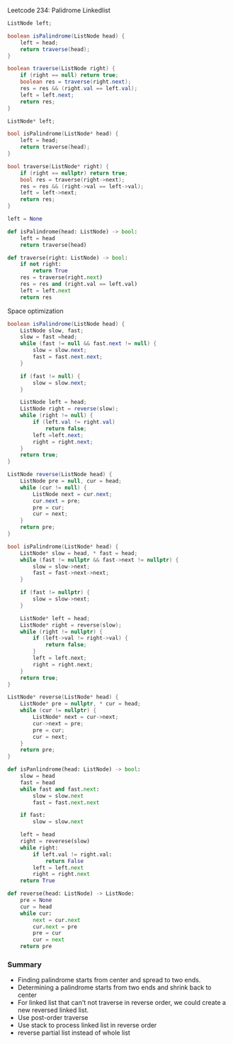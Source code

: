 Leetcode 234: Palidrome Linkedlist

```java
ListNode left;

boolean isPalindrome(ListNode head) {
    left = head;
    return traverse(head);
}

boolean traverse(ListNode right) {
    if (right == null) return true;
    boolean res = traverse(right.next);
    res = res && (right.val == left.val);
    left = left.next;
    return res;
}
```

```cpp
ListNode* left;

bool isPalindrome(ListNode* head) {
    left = head;
    return traverse(head);
}

bool traverse(ListNode* right) {
    if (right == nullptr) return true;
    bool res = traverse(right->next);
    res = res && (right->val == left->val);
    left = left->next;
    return res;
}
```

```python
left = None

def isPalindrome(head: ListNode) -> bool:
    left = head
    return traverse(head)

def traverse(right: ListNode) -> bool:
    if not right:
        return True
    res = traverse(right.next)
    res = res and (right.val == left.val)
    left = left.next
    return res
```

Space optimization

```java
boolean isPalindrome(ListNode head) {
    ListNode slow, fast;
    slow = fast =head;
    while (fast != null && fast.next != null) {
        slow = slow.next;
        fast = fast.next.next;
    }

    if (fast != null) {
        slow = slow.next;
    }

    ListNode left = head;
    ListNode right = reverse(slow);
    while (right != null) {
        if (left.val != right.val)
            return false;
        left =left.next;
        right = right.next;
    }
    return true;
}

ListNode reverse(ListNode head) {
    ListNode pre = null, cur = head;
    while (cur != null) {
        ListNode next = cur.next;
        cur.next = pre;
        pre = cur;
        cur = next;
    }
    return pre;
}
```
```cpp
bool isPalindrome(ListNode* head) {
    ListNode* slow = head, * fast = head;
    while (fast != nullptr && fast->next != nullptr) {
        slow = slow->next;
        fast = fast->next->next;
    }

    if (fast != nullptr) {
        slow = slow->next;
    }

    ListNode* left = head;
    ListNode* right = reverse(slow);
    while (right != nullptr) {
        if (left->val != right->val) {
            return false;
        }
        left = left.next;
        right = right.next;
    }
    return true;
}

ListNode* reverse(ListNode* head) {
    ListNode* pre = nullptr, * cur = head;
    while (cur != nullptr) {
        ListNode* next = cur->next;
        cur->next = pre;
        pre = cur;
        cur = next;
    }
    return pre;
}
```

```python
def isPanlindrome(head: ListNode) -> bool:
    slow = head
    fast = head
    while fast and fast.next:
        slow = slow.next
        fast = fast.next.next

    if fast:
        slow = slow.next

    left = head
    right = reverese(slow)
    while right:
        if left.val != right.val:
            return False
        left = left.next
        right = right.next
    return True

def reverse(head: ListNode) -> ListNode:
    pre = None
    cur = head
    while cur:
        next = cur.next
        cur.next = pre
        pre = cur
        cur = next
    return pre
```

### Summary
- Finding palindrome starts from center and spread to two ends.
- Determining a palindrome starts from two ends and shrink back to center
- For linked list that can't not traverse in reverse order, we could create a new reversed linked list.
- Use post-order traverse
- Use stack to process linked list in reverse order
- reverse partial list instead of whole list

